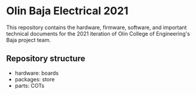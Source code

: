 # Olin Baja Electrical 2021


This repository contains the hardware, firmware, software, and important technical documents for the 2021 iteration of Olin College of Engineering's Baja project team.

## Repository structure

- hardware: boards 
- packages: store
- parts: COTs 
